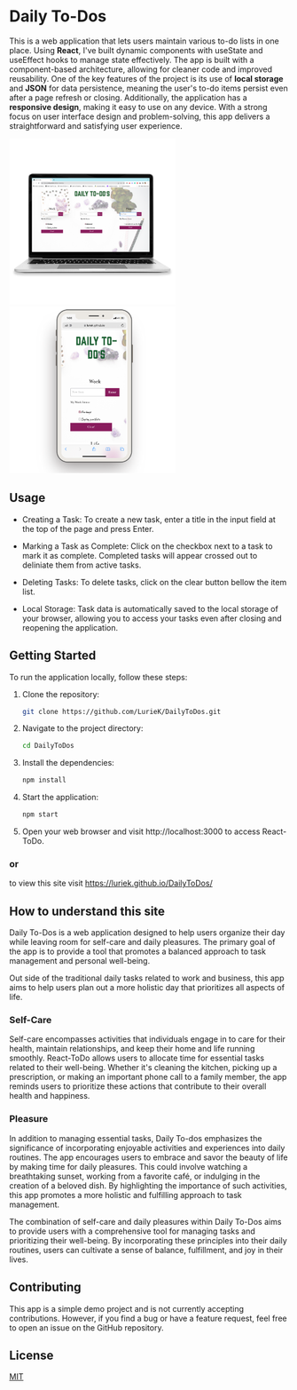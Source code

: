 # Daily To-Dos

This is a web application that lets users maintain various to-do lists in one place. Using **React**, I've built dynamic components with useState and useEffect hooks to manage state effectively. The app is built with a component-based architecture, allowing for cleaner code and improved reusability. One of the key features of the project is its use of **local storage** and **JSON** for data persistence, meaning the user's to-do items persist even after a page refresh or closing. Additionally, the application has a **responsive design**, making it easy to use on any device. With a strong focus on user interface design and problem-solving, this app delivers a straightforward and satisfying user experience.

<img src="todo_laptop.png" alt="Example Image" width="300"/>
<img src="todo_mobile.png" alt="Example Image" width="300"/>

## Usage
- Creating a Task: To create a new task, enter a title in the input field at the top of the page and press Enter. 

- Marking a Task as Complete: Click on the checkbox next to a task to mark it as complete. Completed tasks will appear crossed out to deliniate them from active tasks.

- Deleting Tasks: To delete tasks, click on the clear button bellow the item list.

- Local Storage: Task data is automatically saved to the local storage of your browser, allowing you to access your tasks even after closing and reopening the application.

## Getting Started

To run the application locally, follow these steps:

1. Clone the repository:

   ```bash
   git clone https://github.com/LurieK/DailyToDos.git

2. Navigate to the project directory:
   ```bash
   cd DailyToDos

3. Install the dependencies:

   ```bash
   npm install

4. Start the application:

   ```bash
   npm start

5. Open your web browser and visit http://localhost:3000 to access React-ToDo.

### or

to view this site visit https://luriek.github.io/DailyToDos/

## How to understand this site
Daily To-Dos is a web application designed to help users organize their day while leaving room for self-care and daily pleasures. The primary goal of the app is to provide a tool that promotes a balanced approach to task management and personal well-being.  

Out side of the traditional daily tasks related to work and business, this app aims to help users plan out a more holistic day that prioritizes all aspects of life. 

### Self-Care
Self-care encompasses activities that individuals engage in to care for their health, maintain relationships, and keep their home and life running smoothly. React-ToDo allows users to allocate time for essential tasks related to their well-being. Whether it's cleaning the kitchen, picking up a prescription, or making an important phone call to a family member, the app reminds users to prioritize these actions that contribute to their overall health and happiness.

### Pleasure
In addition to managing essential tasks, Daily To-dos emphasizes the significance of incorporating enjoyable activities and experiences into daily routines. The app encourages users to embrace and savor the beauty of life by making time for daily pleasures. This could involve watching a breathtaking sunset, working from a favorite café, or indulging in the creation of a beloved dish. By highlighting the importance of such activities, this app promotes a more holistic and fulfilling approach to task management.

The combination of self-care and daily pleasures within Daily To-Dos aims to provide users with a comprehensive tool for managing tasks and prioritizing their well-being. By incorporating these principles into their daily routines, users can cultivate a sense of balance, fulfillment, and joy in their lives.

## Contributing
This app is a simple demo project and is not currently accepting contributions. However, if you find a bug or have a feature request, feel free to open an issue on the GitHub repository.

## License

[MIT](https://choosealicense.com/licenses/mit/)

